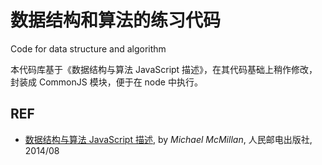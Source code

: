 # 数据结构和算法的练习代码

Code for data structure and algorithm

本代码库基于《数据结构与算法 JavaScript 描述》，在其代码基础上稍作修改，封装成 CommonJS 模块，便于在 node 中执行。

## REF

- [数据结构与算法 JavaScript 描述][javascript], by *Michael McMillan*, 人民邮电出版社, 2014/08

[javascript]: https://book.douban.com/subject/25945449/